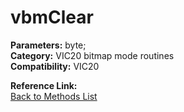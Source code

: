 # vbmClear

**Parameters:** byte;  
**Category:** VIC20 bitmap mode routines  
**Compatibility:** VIC20  

**Reference Link:**  
[Back to Methods List](../../SUMMARY.md)
